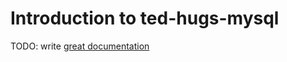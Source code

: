 # Introduction to ted-hugs-mysql

TODO: write [great documentation](http://jacobian.org/writing/what-to-write/)
